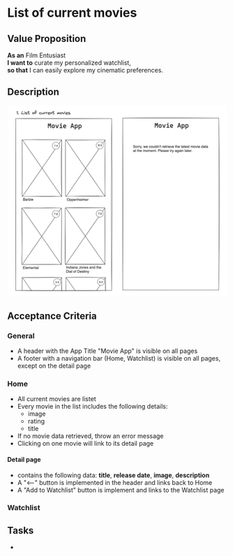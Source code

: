 # List of current movies

## Value Proposition

**As an** Film Entusiast <br>
**I want to** curate my personalized watchlist, <br>
**so that** I can easily explore my cinematic preferences. <br>

## Description

![wireframe](./assets/scribble-movie-list.png)

## Acceptance Criteria

### General

- A header with the App Title "Movie App" is visible on all pages
- A footer with a navigation bar (Home, Watchlist) is visible on all pages, except on the detail page

### Home

- All current movies are listet
- Every movie in the list includes the following details:
  - image
  - rating
  - title
- If no movie data retrieved, throw an error message
- Clicking on one movie will link to its detail page

#### Detail page

- contains the following data: **title**, **release date**, **image**, **description**
- A "<--" button is implemented in the header and links back to Home
- A "Add to Watchlist" button is implement and links to the Watchlist page

### Watchlist

## Tasks

-
